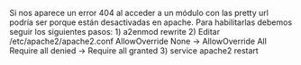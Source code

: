 Si nos aparece un error 404 al acceder a un módulo con las pretty url podría ser porque
están desactivadas en apache.
Para habilitarlas debemos seguir los siguientes pasos:
    1) a2enmod rewrite
    2) Editar /etc/apache2/apache2.conf
    AllowOverride None -> AllowOverride All
    Require all denied -> Require all granted
    3) service apache2 restart
